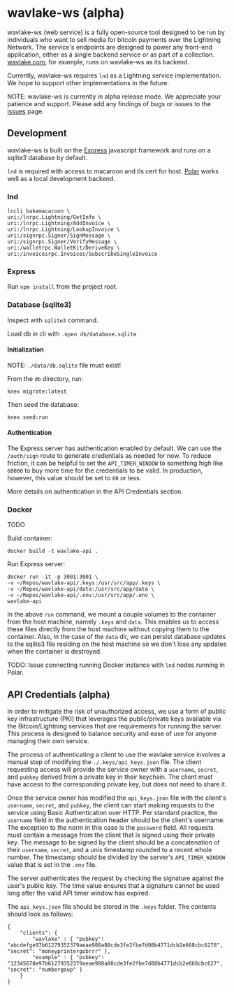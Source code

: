 # wavlake-ws (alpha)

wavlake-ws (web service) is a fully open-source tool designed to be run by individuals who want to sell media for bitcoin payments over the Lightning Network. The service's endpoints are designed to power any front-end application, either as a single backend service or as part of a collection. [wavlake.com](https://wavlake.com), for example, runs on wavlake-ws as its backend.

Currently, wavlake-ws requires `lnd` as a Lightning service implementation. We hope to support other implementations in the future.

NOTE: wavlake-ws is currently in alpha release mode. We appreciate your patience and support. Please add any findings of bugs or issues to the [issues](https://github.com/wavlake/wavlake-ws/issues) page.


## Development

wavlake-ws is built on the [Express](https://expressjs.com/) javascript framework and runs on a sqlite3 database by default.

`lnd` is required with access to macaroon and tls cert for host. [Polar](https://lightningpolar.com/) works well as a local development backend.

### lnd

```
lncli bakemacaroon \
uri:/lnrpc.Lightning/GetInfo \
uri:/lnrpc.Lightning/AddInvoice \
uri:/lnrpc.Lightning/LookupInvoice \
uri:/signrpc.Signer/SignMessage \
uri:/signrpc.Signer/VerifyMessage \
uri:/walletrpc.WalletKit/DeriveKey \
uri:/invoicesrpc.Invoices/SubscribeSingleInvoice
```

### Express

Run `npm install` from the project root.

### Database (sqlite3)

Inspect with `sqlite3` command.

Load db in cli with
`.open db/database.sqlite`

#### Initialization
NOTE: `./data/db.sqlite` file must exist!

From the `db` directory, run:

`knex migrate:latest`

Then seed the database:

`knex seed:run`

#### Authentication

The Express server has authentication enabled by default. We can use the `/auth/sign` route to generate credentials as needed for now. To reduce friction, it can be helpful to set the `API_TIMER_WINDOW` to something high like `60000` to buy more time for the credentials to be valid. In production, however, this value should be set to `60` or less.

More details on authentication in the API Credentials section.

### Docker

TODO

Build container:

`docker build -t wavlake-api .`

Run Express server:

```
docker run -it -p 3001:3001 \
-v ~/Repos/wavlake-api/.keys:/usr/src/app/.keys \
-v ~/Repos/wavlake-api/data:/usr/src/app/data \
-v ~/Repos/wavlake-api/.env:/usr/src/app/.env \
wavlake-api
```

In the above `run` command, we mount a couple volumes to the container from the host machine, namely `.keys` and `data`. This enables us to access these files directly from the host machine without copying them to the container. Also, in the case of the `data` dir, we can persist database updates to the sqlite3 file residing on the host machine so we don't lose any updates when the container is destroyed.

TODO: Issue connecting running Docker instance with `lnd` nodes running in Polar.


## API Credentials (alpha)

In order to mitigate the risk of unauthorized access, we use a form of public key infrastructure (PKI) that leverages the public/private keys available via the Bitcoin/Lightning services that are requirements for running the server. This process is designed to balance security and ease of use for anyone managing their own service. 

The process of authenticating a client to use the wavlake service involves a manual step of modifying the `./.keys/api_keys.json` file. The client requesting access will provide the service owner with a `username`, `secret`, and `pubkey` derived from a private key in their keychain. The client must have access to the corresponding private key, but does not need to share it.

Once the service owner has modified the `api_keys.json` file with the client's `username`, `secret`, and `pubkey`, the client can start making requests to the service using Basic Authentication over HTTP. Per standard practice, the `username` field in the authentication header should be the client's username. The exception to the norm in this case is the `password` field. All requests must contain a message from the client that is signed using their private key. The message to be signed by the client should be a concatenation of their `username`, `secret`, and a unix timestamp rounded to a recent whole number. The timestamp should be divided by the server's `API_TIMER_WINDOW` value that is set in the `.env` file.

The server authenticates the request by checking the signature against the user's public key. The time value ensures that a signature cannot be used long after the valid API timer window has expired.

The `api_keys.json` file should be stored in the `.keys` folder. The contents should look as follows:

```
{
    "clients": {
        "wavlake" : { "pubkey": "abcdefge97b61279352379aeae988a88cde3fe2fbe7d08b4771dcb2e668cbc6278", "secret": "moneyprintergobrrr" },
        "example" : { "pubkey": "12345678e97b61279352379aeae988a88cde3fe2fbe7d08b4771dcb2e668cbc627", "secret": "numbergoup" }
    }
}
```